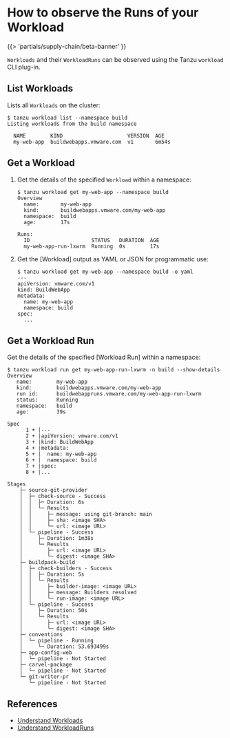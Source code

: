 # How to observe the Runs of your Workload

{{> 'partials/supply-chain/beta-banner' }} 

`Workloads` and their `WorkloadRuns` can be observed using the Tanzu `workload` CLI plug-in.

## List Workloads

Lists all `Workloads` on the cluster:

```console
$ tanzu workload list --namespace build
Listing workloads from the build namespace

  NAME        KIND                     VERSION  AGE
  my-web-app  buildwebapps.vmware.com  v1       6m54s
```

## Get a Workload

1. Get the details of the specified `Workload` within a namespace:

    ```console
    $ tanzu workload get my-web-app --namespace build
    Overview
      name:       my-web-app
      kind:       buildwebapps.vmware.com/my-web-app
      namespace:  build
      age:        17s

    Runs:
      ID                    STATUS   DURATION  AGE
      my-web-app-run-lxwrm  Running  0s        17s
    ```

1. Get the [Workload] output as YAML or JSON for programmatic use:

    ```console
    $ tanzu workload get my-web-app --namespace build -o yaml
    ---
    apiVersion: vmware.com/v1
    kind: BuildWebApp
    metadata:
      name: my-web-app
      namespace: build
    spec:
      ...
    ```

## Get a Workload Run

Get the details of the specified [Workload Run] within a namespace:

```console
$ tanzu workload run get my-web-app-run-lxwrm -n build --show-details
Overview
   name:        my-web-app
   kind:        buildwebapps.vmware.com/my-web-app
   run id:      buildwebappruns.vmware.com/my-web-app-run-lxwrm
   status:      Running
   namespace:   build
   age:         39s

Spec
      1 + |---
      2 + |apiVersion: vmware.com/v1
      3 + |kind: BuildWebApp
      4 + |metadata:
      5 + |  name: my-web-app
      6 + |  namespace: build
      7 + |spec:
      8 + |...

Stages
    ├─ source-git-provider
    │  ├─ check-source - Success
    │  │  ├─ Duration: 6s
    │  │  └─ Results
    │  │     ├─ message: using git-branch: main
    │  │     ├─ sha: <image SHA>
    │  │     └─ url: <image URL>
    │  └─ pipeline - Success
    │     ├─ Duration: 1m38s
    │     └─ Results
    │        ├─ url: <image URL>
    │        └─ digest: <image SHA>
    ├─ buildpack-build
    │  ├─ check-builders - Success
    │  │  ├─ Duration: 5s
    │  │  └─ Results
    │  │     ├─ builder-image: <image URL>
    │  │     ├─ message: Builders resolved
    │  │     └─ run-image: <image URL>
    │  └─ pipeline - Success
    │     ├─ Duration: 50s
    │     └─ Results
    │        ├─ url: <image URL>
    │        └─ digest: <image SHA>
    ├─ conventions
    │  └─ pipeline - Running
    │     └─ Duration: 53.693499s
    ├─ app-config-web
    │  └─ pipeline - Not Started
    ├─ carvel-package
    │  └─ pipeline - Not Started
    └─ git-writer-pr
       └─ pipeline - Not Started
```

## References

- [Understand Workloads](../explanation/workloads.hbs.md)
- [Understand WorkloadRuns](../explanation/workloads.hbs.md)
